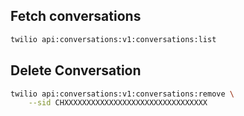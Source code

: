 ## Fetch conversations

```bash
twilio api:conversations:v1:conversations:list
```

## Delete Conversation

```bash
twilio api:conversations:v1:conversations:remove \
    --sid CHXXXXXXXXXXXXXXXXXXXXXXXXXXXXXXXX
```
